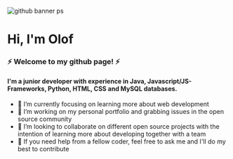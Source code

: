 ![github banner ps](https://user-images.githubusercontent.com/82142829/176305440-b4205d8f-844e-4df1-a9bc-7acae29ce18a.png)

# Hi, I'm Olof
### ⚡ Welcome to my github page! ⚡

#### I'm a junior developer with experience in Java, Javascript/JS-Frameworks, Python, HTML, CSS and MySQL databases.


- 🌱 I’m currently focusing on learning more about web development
- 🔭 I’m working on my personal portfolio and grabbing issues in the open source community
- 👯 I’m looking to collaborate on different open source projects with the intention of learning more about developing together with a team
- 💬 If you need help from a fellow coder, feel free to ask me and I'll do my best to contribute



<!--
**olof-sky/olof-sky** is a ✨ _special_ ✨ repository because its `README.md` (this file) appears on your GitHub profile.

Here are some ideas to get you started:

- 🔭 I’m currently working on ...
- 🌱 I’m currently learning ...
- 👯 I’m looking to collaborate on ...
- 🤔 I’m looking for help with ...
- 💬 Ask me about ...
- 📫 How to reach me: ...
- 😄 Pronouns: ...
- ⚡ Fun fact: ...
-->
